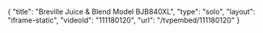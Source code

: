 {
    "title": "Breville Juice &amp; Blend Model BJB840XL",
    "type": "solo",
    "layout": "iframe-static",
    "videoId": "111180120",
    "url": "\/tvpembed\/111180120"
}